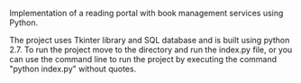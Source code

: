Implementation of a reading portal with book management services using Python.

The project uses Tkinter library and SQL database and is built using python 2.7. 
To run the project move to the directory and run the index.py file, or you can use the command line to run the project by executing the command "python index.py" without quotes.
